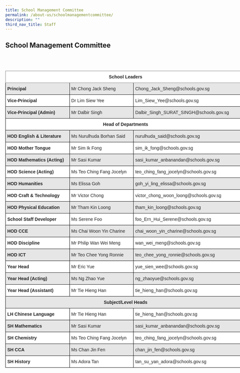 ```yaml
---
title: School Management Committee
permalink: /about-us/schoolmanagementcommittee/
description: ""
third_nav_title: Staff
---
```

## School Management Committee
<br>
<br>
<style type="text/css">
.tg  {border-collapse:collapse;border-spacing:0;}
.tg td{border-color:black;border-style:solid;border-width:1px;font-family:Arial, sans-serif;font-size:14px;
  overflow:hidden;padding:10px 5px;word-break:normal;}
.tg th{border-color:black;border-style:solid;border-width:1px;font-family:Arial, sans-serif;font-size:14px;
  font-weight:normal;overflow:hidden;padding:10px 5px;word-break:normal;}
.tg .tg-l2bf{background-color:#FFF;color:#222;font-weight:bold;text-align:left;vertical-align:top}
.tg .tg-h5mn{background-color:#E6E6E6;color:#222;text-align:left;vertical-align:middle}
.tg .tg-8d3w{background-color:#FFF;border-color:inherit;color:#222;font-weight:bold;text-align:center;vertical-align:top}
.tg .tg-rs0e{background-color:#E6E6E6;color:#222;font-weight:bold;text-align:left;vertical-align:top}
.tg .tg-1ppo{background-color:#FFF;color:#222;text-align:left;vertical-align:middle}
.tg .tg-4ufn{background-color:#FFF;color:#222;font-weight:bold;text-align:center;vertical-align:top}
.tg .tg-pr30{background-color:#E6E6E6;color:#222;font-weight:bold;text-align:center;vertical-align:top}
</style>
<table class="tg" style="undefined;table-layout: fixed; width: 750px">
<colgroup>
<col style="width: 200px">
<col style="width: 200px">
<col style="width: 350px">
</colgroup>
<thead>
  <tr>
    <th class="tg-8d3w" colspan="3"><span style="font-weight:bold">School Leaders</span></th>
  </tr>
</thead>
<tbody>
  <tr>
    <td class="tg-rs0e"><span style="font-weight:bold">Principal</span></td>
    <td class="tg-h5mn">Mr Chong Jack Sheng</td>
    <td class="tg-h5mn">Chong_Jack_Sheng@schools.gov.sg</td>
  </tr>
  <tr>
    <td class="tg-l2bf"><span style="font-weight:bold">Vice-Principal </span></td>
    <td class="tg-1ppo">Dr Lim Siew Yee</td>
    <td class="tg-1ppo">Lim_Siew_Yee@schools.gov.sg</td>
  </tr>
  <tr>
    <td class="tg-rs0e"><span style="font-weight:bold">Vice-Principal (Admin)</span></td>
    <td class="tg-h5mn">Mr Dalbir Singh</td>
    <td class="tg-h5mn">Dalbir_Singh_SURAT_SINGH@schools.gov.sg</td>
  </tr>
  <tr>
    <td class="tg-4ufn" colspan="3"><span style="font-weight:bold">Head of Departments</span></td>
  </tr>
  <tr>
    <td class="tg-rs0e"><span style="font-weight:bold">HOD English &amp; Literature</span></td>
    <td class="tg-h5mn">Ms Nurulhuda Borhan Said</td>
    <td class="tg-h5mn">nurulhuda_said@schools.gov.sg</td>
  </tr>
  <tr>
    <td class="tg-l2bf"><span style="font-weight:bold">HOD Mother Tongue</span></td>
    <td class="tg-1ppo">Mr Sim Ik Fong</td>
    <td class="tg-1ppo">sim_ik_fong@schools.gov.sg</td>
  </tr>
  <tr>
    <td class="tg-rs0e"><span style="font-weight:bold">HOD Mathematics (Acting)</span></td>
    <td class="tg-h5mn">Mr Sasi Kumar</td>
    <td class="tg-h5mn">sasi_kumar_anbanandan@schools.gov.sg</td>
  </tr>
  <tr>
    <td class="tg-l2bf"><span style="font-weight:bold">HOD Science (Acting)</span></td>
    <td class="tg-1ppo">Ms Teo Ching Fang Jocelyn</td>
    <td class="tg-1ppo">teo_ching_fang_jocelyn@schools.gov.sg</td>
  </tr>
  <tr>
    <td class="tg-rs0e"><span style="font-weight:bold">HOD Humanities</span></td>
    <td class="tg-h5mn">Ms Elissa Goh</td>
    <td class="tg-h5mn">goh_yi_ling_elissa@schools.gov.sg</td>
  </tr>
  <tr>
    <td class="tg-l2bf"><span style="font-weight:bold">HOD Craft &amp; Technology</span></td>
    <td class="tg-1ppo">Mr Victor Chong </td>
    <td class="tg-1ppo">victor_chong_woon_loong@schools.gov.sg</td>
  </tr>
  <tr>
    <td class="tg-rs0e"><span style="font-weight:bold">HOD Physical Education</span></td>
    <td class="tg-h5mn">Mr Tham Kin Loong</td>
    <td class="tg-h5mn">tham_kin_loong@schools.gov.sg</td>
  </tr>
  <tr>
    <td class="tg-l2bf"><span style="font-weight:bold">School Staff Developer</span></td>
    <td class="tg-1ppo">Ms Serene Foo</td>
    <td class="tg-1ppo">foo_Ern_Hui_Serene@schools.gov.sg</td>
  </tr>
  <tr>
    <td class="tg-rs0e"><span style="font-weight:bold">HOD CCE </span></td>
    <td class="tg-h5mn">Ms Chai Woon Yin Charine</td>
    <td class="tg-h5mn">chai_woon_yin_charine@schools.gov.sg</td>
  </tr>
  <tr>
    <td class="tg-l2bf"><span style="font-weight:bold">HOD Discipline</span></td>
    <td class="tg-1ppo">Mr Philip Wan Wei Meng</td>
    <td class="tg-1ppo">wan_wei_meng@schools.gov.sg</td>
  </tr>
  <tr>
    <td class="tg-rs0e"><span style="font-weight:bold">HOD ICT</span></td>
    <td class="tg-h5mn">Mr Teo Chee Yong Ronnie</td>
    <td class="tg-h5mn">teo_chee_yong_ronnie@schools.gov.sg</td>
  </tr>
  <tr>
    <td class="tg-l2bf"><span style="font-weight:bold">Year Head </span></td>
    <td class="tg-1ppo">Mr Eric Yue</td>
    <td class="tg-1ppo"> yue_sien_wee@schools.gov.sg</td>
  </tr>
  <tr>
    <td class="tg-rs0e"><span style="font-weight:bold">Year Head (Acting)</span></td>
    <td class="tg-h5mn">Ms Ng Zhao Yue</td>
    <td class="tg-h5mn">ng_zhaoyue@schools.gov.sg</td>
  </tr>
  <tr>
    <td class="tg-l2bf"><span style="font-weight:bold">Year Head (Assistant)</span></td>
    <td class="tg-1ppo">Mr Tie Hieng Han</td>
    <td class="tg-1ppo">tie_hieng_han@schools.gov.sg</td>
  </tr>
  <tr>
    <td class="tg-pr30" colspan="3"><span style="font-weight:bold">Subject/Level Heads</span></td>
  </tr>
  <tr>
    <td class="tg-l2bf"><span style="font-weight:bold">LH Chinese Language</span></td>
    <td class="tg-1ppo">Mr Tie Hieng Han</td>
    <td class="tg-1ppo">tie_hieng_han@schools.gov.sg</td>
  </tr>
  <tr>
    <td class="tg-rs0e"><span style="font-weight:bold">SH Mathematics</span></td>
    <td class="tg-h5mn">Mr Sasi Kumar</td>
    <td class="tg-h5mn">sasi_kumar_anbanandan@schools.gov.sg</td>
  </tr>
  <tr>
    <td class="tg-l2bf"><span style="font-weight:bold">SH Chemistry</span></td>
    <td class="tg-1ppo">Ms Teo Ching Fang Jocelyn</td>
    <td class="tg-1ppo">teo_ching_fang_jocelyn@schools.gov.sg</td>
  </tr>
  <tr>
    <td class="tg-rs0e"><span style="font-weight:bold">SH CCA</span></td>
    <td class="tg-h5mn">Ms Chan Jin Fen</td>
    <td class="tg-h5mn">chan_jin_fen@schools.gov.sg</td>
  </tr>
  <tr>
    <td class="tg-l2bf"><span style="font-weight:bold">SH History</span></td>
    <td class="tg-1ppo">Ms Adora Tan</td>
    <td class="tg-1ppo">tan_su_yan_adora@schools.gov.sg</td>
  </tr>
</tbody>
</table>